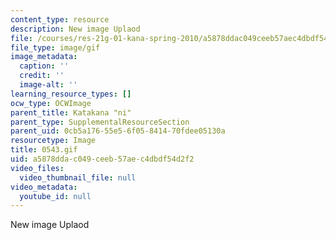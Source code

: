 ```yaml
---
content_type: resource
description: New image Uplaod
file: /courses/res-21g-01-kana-spring-2010/a5878ddac049ceeb57aec4dbdf54d2f2_0543.gif
file_type: image/gif
image_metadata:
  caption: ''
  credit: ''
  image-alt: ''
learning_resource_types: []
ocw_type: OCWImage
parent_title: Katakana "ni"
parent_type: SupplementalResourceSection
parent_uid: 0cb5a176-55e5-6f05-8414-70fdee05130a
resourcetype: Image
title: 0543.gif
uid: a5878dda-c049-ceeb-57ae-c4dbdf54d2f2
video_files:
  video_thumbnail_file: null
video_metadata:
  youtube_id: null
---
```

New image Uplaod

